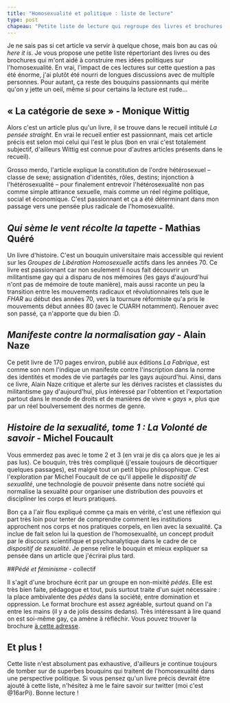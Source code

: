 ```yaml
---
title: "Homosexualité et politique : liste de lecture"
type: post
chapeau: "Petite liste de lecture qui regroupe des livres et brochures traitant de l'homosexualité dans une perspective politique plutôt radicale."
---
```




Je ne sais pas si cet article va servir à quelque chose, mais bon au cas où *here it is*. Je vous propose une petite liste répertoriant des livres ou des brochures qui m'ont aidé à construire mes idées politiques sur l'homosexualité. En vrai, l'impact de ces lectures sur cette question a pas été énorme, j'ai plutôt été nourri de longues discussions avec de multiple personnes. Pour autant, ça reste des bouquins passionnants qui mérite qu'on y jette un oeil, même si pour certains la lecture est rude...

## « La catégorie de sexe » - Monique Wittig

Alors c'est un article plus qu'un livre, il se trouve dans le recueil intitulé *La pensée straight*. En vrai le recueil entier est passionnant, mais cet article précis est selon moi celui qui l'est le plus (bon en vrai c'est totalement subjectif, d'ailleurs Wittig est connue pour d'autres articles présents dans le recueil).

Grosso merdo, l'article explique la constitution de l'ordre hétérosexuel – classe de sexe; assignation d'identités, rôles, destins; injonction à l'hétérosexualité – pour finalement entrevoir l'hétérosexualité non pas comme simple attirance sexuelle, mais comme un réel régime politique, social et économique. C'est passionnant et ça a été déterminant dans mon passage vers une pensée plus radicale de l'homosexualité.

## *Qui sème le vent récolte la tapette* - Mathias Quéré

Un livre d'histoire. C'est un bouquin universitaire mais accessible qui revient sur les *Groupes de Libération Homosexuelle* actifs dans les années 70. Ce livre est passionnant car non seulement il nous fait découvrir un militantisme gay qui a disparu de nos mémoires (les gays d'aujourd'hui n'ont pas de mémoire de toute manière), mais aussi raconte un peu la transition entre les mouvements radicaux et révolutionnaires tels que le *FHAR* au début des années 70, vers la tournure réformiste qu'a pris le mouvements début années 80 (avec le CUARH notamment). Renouer avec son passé, ça n'apporte que du bien :D.

## *Manifeste contre la normalisation gay* - Alain Naze

Ce petit livre de 170 pages environ, publié aux éditions *La Fabrique*, est comme son nom l'indique un manifeste contre l'inscription dans la norme des identités et modes de vie partagés par les gays aujourd'hui. Ainsi, dans ce livre, Alain Naze critique et alerte sur les dérives racistes et classistes du militantisme gay d'aujourd'hui, plus intéressé par l'obtention et l'exportation partout dans le monde de droits et de manières de vivre « *gays* », plus que par un réel boulversement des normes de genre.

## *Histoire de la sexualité, tome 1 : La Volonté de savoir* - Michel Foucault

Vous emmerdez pas avec le tome 2 et 3 (en vrai je dis ça alors que je les ai pas lus). Ce bouquin, très très compliqué (j'essaie toujours de décortiquer quelques passages), est malgré tout un petit bijou philosophique. C'est l'exploration par Michel Foucault de ce qu'il appelle le *dispositif de sexualité*, une technologie de pouvoir présente dans notre société qui normalise la sexualité pour organiser une distribution des pouvoirs et discipliner les corps et leurs pratiques.

Bon ça a l'air flou expliqué comme ça mais en vérité, c'est une réflexion qui part très loin pour tenter de comprendre comment les institutions approchent nos corps et nos pratiques corpels, en lien avec la sexualité. Ça inclue de fait selon lui la question de l'homosexualité, un concept produit par le discours scientifique et psychanalytique dans le cadre de ce *dispositif de sexualité*. Je pense relire le bouquin et mieux expliquer sa pensée dans un article que j'écrirai plus tard.

##*Pédé et féminisme* - collectif

Il s'agit d'une brochure écrit par un groupe en non-mixité *pédés*. Elle est très bien faite, pédagogue et tout, puis surtout traite d'un sujet nécessaire : la place ambivalente des *pédés* dans la société, entre domination et oppression. Le format brochure est assez agréable, surtout quand on l'a entre les mains (il y a de jolis dessins dedans). Très intéressant à lire quand on est soi-même gay, ça amène à réfléchir. Vous pouvez trouver la brochure [à cette adresse](https://infokiosques.net/spip.php?article1438).

## Et plus !

Cette liste n'est absolument pas exhaustive, d'ailleurs je continue toujours de tomber sur de superbes bouquins qui traitent de l'homosexualité dans une perspective politique. Si vous pensez qu'un livre précis devrait être ajouté à cette liste, n'hésitez à me le faire savoir sur twitter (moi c'est @16arPi). Bonne lecture !
